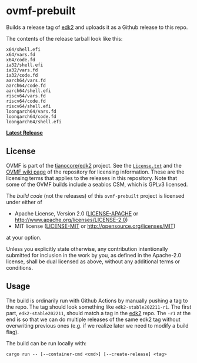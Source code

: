 # ovmf-prebuilt

Builds a release tag of [edk2] and uploads it as a Github release to this repo.

The contents of the release tarball look like this:
```
x64/shell.efi
x64/vars.fd
x64/code.fd
ia32/shell.efi
ia32/vars.fd
ia32/code.fd
aarch64/vars.fd
aarch64/code.fd
aarch64/shell.efi
riscv64/vars.fd
riscv64/code.fd
riscv64/shell.efi
loongarch64/vars.fd
loongarch64/code.fd
loongarch64/shell.efi
```

[**Latest Release**](https://github.com/rust-osdev/ovmf-prebuilt/releases/latest)

## License

OVMF is part of the [tianocore/edk2](https://github.com/tianocore/edk2) project. See the [`License.txt`](https://github.com/tianocore/edk2/blob/master/License.txt) and the [OVMF wiki page](https://github.com/tianocore/tianocore.github.io/wiki/OVMF) of the repository for licensing information. These are the licensing terms that applies to the releases in this repository. Note that some of the OVMF builds include a seabios CSM, which is GPLv3 licensed.

The _build code_ (not the releases) of this `ovmf-prebuilt` project is licensed under either of

- Apache License, Version 2.0 ([LICENSE-APACHE](LICENSE-APACHE) or
  http://www.apache.org/licenses/LICENSE-2.0)
- MIT license ([LICENSE-MIT](LICENSE-MIT) or http://opensource.org/licenses/MIT)

at your option.

Unless you explicitly state otherwise, any contribution intentionally submitted for inclusion in the work by you, as defined in the Apache-2.0 license, shall be dual licensed as above, without any additional terms or conditions.

## Usage

The build is ordinarily run with Github Actions by manually pushing a tag to the repo. The tag should look something like `edk2-stable202211-r1`. The first part, `edk2-stable202211`, should match a tag in the [edk2] repo. The `-r1` at the end is so that we can do multiple releases of the same edk2 tag without overwriting previous ones (e.g. if we realize later we need to modify a build flag).

The build can be run locally with:

```
cargo run -- [--container-cmd <cmd>] [--create-release] <tag>
```

[edk2]: https://github.com/tianocore/edk2
